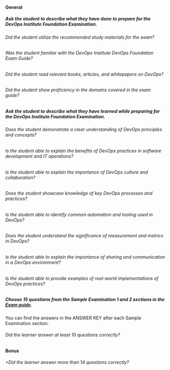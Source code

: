 #### General

##### Ask the student to describe what they have done to prepare for the DevOps Institute Foundation Examination.

###### Did the student utilize the recommended study materials for the exam?

###### Was the student familiar with the DevOps Institute DevOps Foundation Exam Guide?

###### Did the student read relevant books, articles, and whitepapers on DevOps?

###### Did the student show proficiency in the domains covered in the exam guide?

##### Ask the student to describe what they have learned while preparing for the DevOps Institute Foundation Examination.

###### Does the student demonstrate a clear understanding of DevOps principles and concepts?

###### Is the student able to explain the benefits of DevOps practices in software development and IT operations?

###### Is the student able to explain the importance of DevOps culture and collaboration?

###### Does the student showcase knowledge of key DevOps processes and practices?

###### Is the student able to identify common automation and tooling used in DevOps?

###### Does the student understand the significance of measurement and metrics in DevOps?

###### Is the student able to explain the importance of sharing and communication in a DevOps environment?

###### Is the student able to provide examples of real-world implementations of DevOps practices?

##### Choose 15 questions from the Sample Examination 1 and 2 sections in the [Exam guide](https://www.devopsinstitute.com/wp-content/uploads/2021/03/DOFD-v3.3-English-Exam-Study-Guide_01Mar2021.pdf).

You can find the answers in the ANSWER KEY after each Sample Examination section.

###### Did the learner answer at least 10 questions correctly?

#### Bonus

###### +Did the learner answer more than 14 questions correctly?
